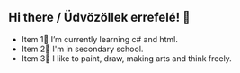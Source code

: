 ## Hi there / Üdvözöllek errefelé! 👋
- Item 1🌱 I’m currently learning c# and html.
- Item 2🏫 I'm in secondary school.
- Item 3📌 I like to paint, draw, making arts and think freely.
<!--
**KuhnGergo/KuhnGergo** is a ✨ _special_ ✨ repository because its `README.md` (this file) appears on your GitHub profile.

Here are some ideas to get you started:

- 🔭 I’m currently working on ...
- 🌱 I’m currently learning ...
- 👯 I’m looking to collaborate on ...
- 🤔 I’m looking for help with ...
- 💬 Ask me about ...
- 📫 How to reach me: ...
- 😄 Pronouns: ...
- ⚡ Fun fact: ...
-->
